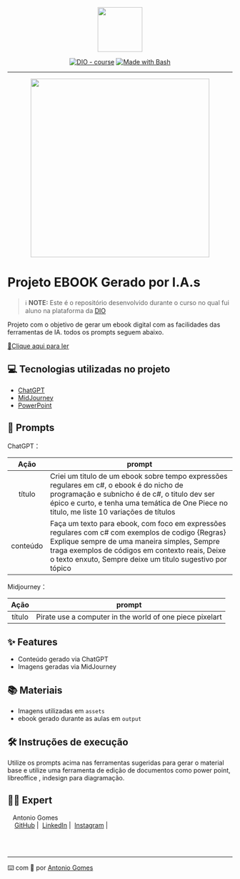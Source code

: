 <p align="center">
    <img width="100" src=".github/assets/banner.png">
</p>


<p align="center">
<a href="https://dio.me/"><img src="https://img.shields.io/badge/DIO-Course-28DA77?logo=youtube" alt="DIO - course"></a>
<a href="https://www.gnu.org/software/bash/" title="Go to Bash homepage"><img src="https://img.shields.io/badge/Prompt-Project-blue?logo=gnu-bash&amp;logoColor=white" alt="Made with Bash"></a></p>

-------


<p align="center">
<img 
    src="./assets/cover.png"
    width="400"  
/>
</p>

# Projeto EBOOK Gerado por I.A.s


 > ℹ️ **NOTE:** Este é o repositório desenvolvido durante o curso no qual fui aluno na plataforma da [DIO](https://dio.me)

Projeto com o objetivo de gerar um ebook digital com as facilidades das ferramentas de IA. todos os prompts
seguem abaixo.

<a href="https://github.com/antoniogomes94/prompts-recipe-to-create-a-ebook/blob/main/output/Ebook%20-%20Piratas%20do%20Regex.pdf" title="View PDF now"> 📕Clique aqui para ler</a>

## 💻 Tecnologias utilizadas no projeto

- [ChatGPT](https://chat.openai.com/) 
- [MidJourney](https://www.midjourney.com/app/)
- [PowerPoint](https://www.microsoft.com/en/microsoft-365/powerpoint)

## 🧠 Prompts


ChatGPT：

|   Ação   | prompt                                                                                                                                                                                                                                                                         |
| :------: | ------------------------------------------------------------------------------------------------------------------------------------------------------------------------------------------------------------------------------------------------------------------------------ |
|  título  | Criei um titulo de um ebook sobre tempo expressões regulares em c#, o ebook é do nicho de programação e subnicho é de c#, o titulo dev ser épico e curto, e tenha uma temática de One Piece no titulo, me liste 10 variações de títulos                                                       |
| conteúdo | Faça um texto para ebook, com foco em expressões regulares com c# com exemplos de codigo {Regras} Explique sempre de uma maneira simples, Sempre traga exemplos de códigos em contexto reais, Deixe o texto enxuto, Sempre deixe um titulo sugestivo por tópico  |


Midjourney：

|  Ação  | prompt                                                                                 |
| :----: | -------------------------------------------------------------------------------------- |
| título | Pirate use a computer in the world of one piece pixelart                               |

## ✨ Features

- Conteúdo gerado via ChatGPT
- Imagens geradas via MidJourney

## 📚 Materiais

- Imagens utilizadas em `assets`
- ebook gerado durante as aulas em `output`

## 🛠️ Instruções de execução

Utilize os prompts acima nas ferramentas sugeridas para gerar o material base e utilize uma ferramenta de edição de documentos como power point, libreoffice , indesign para diagramação.

## 👨‍💻 Expert

<p>
    <p>&nbsp&nbsp&nbspAntonio Gomes<br>
    &nbsp&nbsp&nbsp
    <a href="https://github.com/antoniogomes94">GitHub</a>&nbsp;|&nbsp;
    <a href="www.linkedin.com/in/antoniogomes313">LinkedIn</a>&nbsp;|&nbsp;
    <a href="https://www.instagram.com/antoniogomes_dev/">Instagram</a>&nbsp;|&nbsp;</p>
</p>
<br/><br/>
<p>

---

⌨️ com 💜 por [Antonio Gomes](https://github.com/antoniogomes94)
